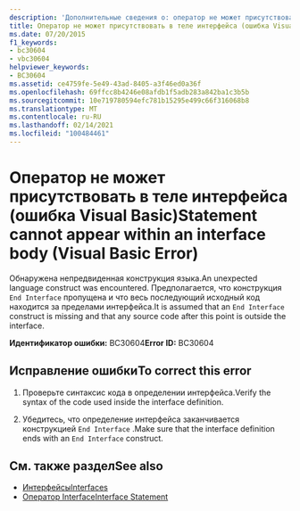 ```yaml
---
description: 'Дополнительные сведения о: оператор не может присутствовать в теле интерфейса (ошибка Visual Basic)'
title: Оператор не может присутствовать в теле интерфейса (ошибка Visual Basic)
ms.date: 07/20/2015
f1_keywords:
- bc30604
- vbc30604
helpviewer_keywords:
- BC30604
ms.assetid: ce4759fe-5e49-43ad-8405-a3f46ed0a36f
ms.openlocfilehash: 69ffcc8b4246e08afdb1f5adb283a842ba1c3b5b
ms.sourcegitcommit: 10e719780594efc781b15295e499c66f316068b8
ms.translationtype: MT
ms.contentlocale: ru-RU
ms.lasthandoff: 02/14/2021
ms.locfileid: "100484461"
---
```

# <a name="statement-cannot-appear-within-an-interface-body-visual-basic-error"></a><span data-ttu-id="622d5-103">Оператор не может присутствовать в теле интерфейса (ошибка Visual Basic)</span><span class="sxs-lookup"><span data-stu-id="622d5-103">Statement cannot appear within an interface body (Visual Basic Error)</span></span>

<span data-ttu-id="622d5-104">Обнаружена непредвиденная конструкция языка.</span><span class="sxs-lookup"><span data-stu-id="622d5-104">An unexpected language construct was encountered.</span></span> <span data-ttu-id="622d5-105">Предполагается, что конструкция `End Interface` пропущена и что весь последующий исходный код находится за пределами интерфейса.</span><span class="sxs-lookup"><span data-stu-id="622d5-105">It is assumed that an `End Interface` construct is missing and that any source code after this point is outside the interface.</span></span>  
  
 <span data-ttu-id="622d5-106">**Идентификатор ошибки:** BC30604</span><span class="sxs-lookup"><span data-stu-id="622d5-106">**Error ID:** BC30604</span></span>  
  
## <a name="to-correct-this-error"></a><span data-ttu-id="622d5-107">Исправление ошибки</span><span class="sxs-lookup"><span data-stu-id="622d5-107">To correct this error</span></span>  
  
1. <span data-ttu-id="622d5-108">Проверьте синтаксис кода в определении интерфейса.</span><span class="sxs-lookup"><span data-stu-id="622d5-108">Verify the syntax of the code used inside the interface definition.</span></span>  
  
2. <span data-ttu-id="622d5-109">Убедитесь, что определение интерфейса заканчивается конструкцией `End Interface` .</span><span class="sxs-lookup"><span data-stu-id="622d5-109">Make sure that the interface definition ends with an `End Interface` construct.</span></span>  
  
## <a name="see-also"></a><span data-ttu-id="622d5-110">См. также раздел</span><span class="sxs-lookup"><span data-stu-id="622d5-110">See also</span></span>

- [<span data-ttu-id="622d5-111">Интерфейсы</span><span class="sxs-lookup"><span data-stu-id="622d5-111">Interfaces</span></span>](../programming-guide/language-features/interfaces/index.md)
- [<span data-ttu-id="622d5-112">Оператор Interface</span><span class="sxs-lookup"><span data-stu-id="622d5-112">Interface Statement</span></span>](../language-reference/statements/interface-statement.md)
